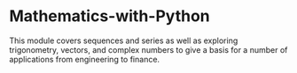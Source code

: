# Mathematics-with-Python
This module covers sequences and series as well as exploring trigonometry, vectors, and complex numbers to give a basis for a number of applications from engineering to finance.

